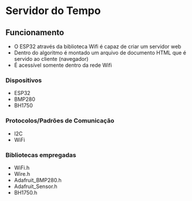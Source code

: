 # Servidor do Tempo 

## Funcionamento
- O ESP32 através da biblioteca Wifi é capaz de criar um servidor web
- Dentro do algoritmo é montado um arquivo de documento HTML que é servido ao cliente (navegador)
- É acessível somente dentro da rede Wifi 

### Dispositivos 
- ESP32
- BMP280
- BH1750

### Protocolos/Padrões de Comunicação
- I2C
- WiFi

### Bibliotecas empregadas
- WiFi.h
- Wire.h
- Adafruit_BMP280.h
- Adafruit_Sensor.h
- BH1750.h